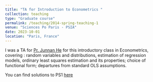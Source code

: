 ```yaml
---
title: "TA for Introduction to Econometrics "
collection: teaching
type: "Graduate course"
permalink: /teaching/2014-spring-teaching-1
venue: "Sciences Po Paris - PSIA"
date: 2023-10-01
location: "Paris, France"
---
```

I was a TA for [Pr. Junnan He](https://junnanhe.weebly.com/) for this introductory class in Econometrics, covering : random variables and distributions, estimation of regression models, ordinary least squares estimation and its properties; choice of functional form; departures from standard OLS assumptions.

You can find solutions to PS1 [here](https://sim-jean/sim-jean.github.io/files/teaching/PSIA_Metrics_HW2.pdf)
